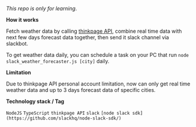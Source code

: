
*This repo is only for learning*.

**How it works**

Fetch weather data by calling [thinkpage API](http://www.thinkpage.cn/api), combine real time data with next few days forecast data together, then send it slack channel via slackbot.

To get weather data daily, you can schedule a task on your PC that run `node slack_weather_forecaster.js [city]` daily.

**Limitation**

Due to thinkpage API personal account limitation, now can only get real time weather data and up to 3 days forecast data of specific cities.

**Technology stack / Tag**

`NodeJS` `TypeScript` `thinkpage API` `slack` `[node slack sdk](https://github.com/slackhq/node-slack-sdk/)`
